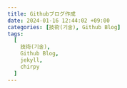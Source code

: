```yaml
---
title: Githubブログ作成
date: 2024-01-16 12:44:02 +09:00
categories: [技術(기술), Github Blog]
tags:
  [
    技術(기술),
    Github Blog,
    jekyll,
    chirpy
  ]
---
```

